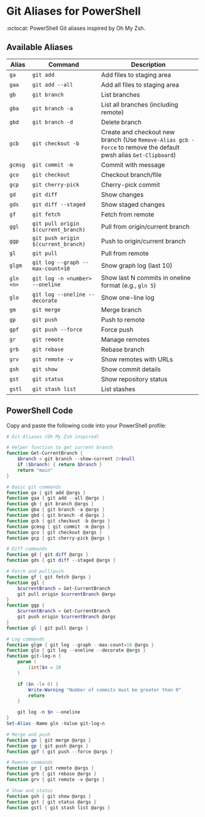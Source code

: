# Git Aliases for PowerShell

:octocat: PowerShell Git aliases inspired by Oh My Zsh.

## Available Aliases

| Alias | Command | Description |
|-------|---------|-------------|
| `ga` | `git add` | Add files to staging area |
| `gaa` | `git add --all` | Add all files to staging area |
| `gb` | `git branch` | List branches |
| `gba` | `git branch -a` | List all branches (including remote) |
| `gbd` | `git branch -d` | Delete branch |
| `gcb` | `git checkout -b` | Create and checkout new branch (Use `Remove-Alias gcb -Force` to remove the default pwsh alias `Get-Clipboard`) |
| `gcmsg` | `git commit -m` | Commit with message |
| `gco` | `git checkout` | Checkout branch/file |
| `gcp` | `git cherry-pick` | Cherry-pick commit |
| `gd` | `git diff` | Show changes |
| `gds` | `git diff --staged` | Show staged changes |
| `gf` | `git fetch` | Fetch from remote |
| `ggl` | `git pull origin $(current_branch)` | Pull from origin/current branch |
| `ggp` | `git push origin $(current_branch)` | Push to origin/current branch |
| `gl` | `git pull` | Pull from remote |
| `glgm` | `git log --graph --max-count=10` | Show graph log (last 10) |
| `gln <n>` | `git log -n <number> --oneline` | Show last N commits in oneline format (e.g., `gln 5`) |
| `glo` | `git log --oneline --decorate` | Show one-line log |
| `gm` | `git merge` | Merge branch |
| `gp` | `git push` | Push to remote |
| `gpf` | `git push --force` | Force push |
| `gr` | `git remote` | Manage remotes |
| `grb` | `git rebase` | Rebase branch |
| `grv` | `git remote -v` | Show remotes with URLs |
| `gsh` | `git show` | Show commit details |
| `gst` | `git status` | Show repository status |
| `gstl` | `git stash list` | List stashes |

## PowerShell Code

Copy and paste the following code into your PowerShell profile:

```powershell
# Git Aliases (Oh My Zsh inspired)

# Helper function to get current branch
function Get-CurrentBranch {
    $branch = git branch --show-current 2>$null
    if ($branch) { return $branch }
    return "main"
}

# Basic git commands
function ga { git add @args }
function gaa { git add --all @args }
function gb { git branch @args }
function gba { git branch -a @args }
function gbd { git branch -d @args }
function gcb { git checkout -b @args }
function gcmsg { git commit -m @args }
function gco { git checkout @args }
function gcp { git cherry-pick @args }

# Diff commands
function gd { git diff @args }
function gds { git diff --staged @args }

# Fetch and pull/push
function gf { git fetch @args }
function ggl {
    $currentBranch = Get-CurrentBranch
    git pull origin $currentBranch @args
}
function ggp {
    $currentBranch = Get-CurrentBranch
    git push origin $currentBranch @args
}
function gl { git pull @args }

# Log commands
function glgm { git log --graph --max-count=10 @args }
function glo { git log --oneline --decorate @args }
function git-log-n {
    param (
        [int]$n = 10
    )

    if ($n -le 0) {
        Write-Warning "Number of commits must be greater than 0"
        return
    }

    git log -n $n --oneline
}
Set-Alias -Name gln -Value git-log-n

# Merge and push
function gm { git merge @args }
function gp { git push @args }
function gpf { git push --force @args }

# Remote commands
function gr { git remote @args }
function grb { git rebase @args }
function grv { git remote -v @args }

# Show and status
function gsh { git show @args }
function gst { git status @args }
function gstl { git stash list @args }
```
